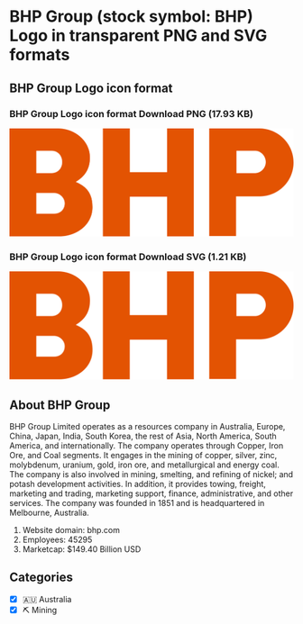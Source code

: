 # BHP Group (stock symbol: BHP) Logo in transparent PNG and SVG formats

## BHP Group Logo icon format

### BHP Group Logo icon format Download PNG (17.93 KB)

![BHP Group Logo icon format Download PNG (17.93 KB)](/img/orig/BHP-0995ac2a.png)

### BHP Group Logo icon format Download SVG (1.21 KB)

![BHP Group Logo icon format Download SVG (1.21 KB)](/img/orig/BHP-ac10bf5d.svg)

## About BHP Group

BHP Group Limited operates as a resources company in Australia, Europe, China, Japan, India, South Korea, the rest of Asia, North America, South America, and internationally. The company operates through Copper, Iron Ore, and Coal segments. It engages in the mining of copper, silver, zinc, molybdenum, uranium, gold, iron ore, and metallurgical and energy coal. The company is also involved in mining, smelting, and refining of nickel; and potash development activities. In addition, it provides towing, freight, marketing and trading, marketing support, finance, administrative, and other services. The company was founded in 1851 and is headquartered in Melbourne, Australia.

1. Website domain: bhp.com
2. Employees: 45295
3. Marketcap: $149.40 Billion USD


## Categories
- [x] 🇦🇺 Australia
- [x] ⛏️ Mining
